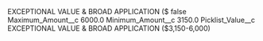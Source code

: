 <?xml version="1.0" encoding="UTF-8"?>
<CustomMetadata xmlns="http://soap.sforce.com/2006/04/metadata" xmlns:xsi="http://www.w3.org/2001/XMLSchema-instance" xmlns:xsd="http://www.w3.org/2001/XMLSchema">
    <label>EXCEPTIONAL VALUE &amp; BROAD APPLICATION ($</label>
    <protected>false</protected>
    <values>
        <field>Maximum_Amount__c</field>
        <value xsi:type="xsd:double">6000.0</value>
    </values>
    <values>
        <field>Minimum_Amount__c</field>
        <value xsi:type="xsd:double">3150.0</value>
    </values>
    <values>
        <field>Picklist_Value__c</field>
        <value xsi:type="xsd:string">EXCEPTIONAL VALUE &amp; BROAD APPLICATION ($3,150-6,000)</value>
    </values>
</CustomMetadata>
